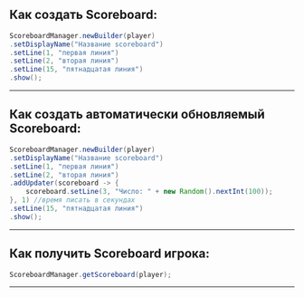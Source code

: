 Как создать Scoreboard:
----------------
```java
ScoreboardManager.newBuilder(player)
.setDisplayName("Название scoreboard")
.setLine(1, "первая линия")
.setLine(2, "вторая линия")
.setLine(15, "пятнадцатая линия")
.show();
```
----------------

Как создать автоматически обновляемый Scoreboard:
----------------
```java
ScoreboardManager.newBuilder(player)
.setDisplayName("Название scoreboard")
.setLine(1, "первая линия")
.setLine(2, "вторая линия")
.addUpdater(scoreboard -> {
	scoreboard.setLine(3, "Число: " + new Random().nextInt(100));
}, 1) //время писать в секундах
.setLine(15, "пятнадцатая линия")
.show();
```
----------------

Как получить Scoreboard игрока:
----------------
```java
ScoreboardManager.getScoreboard(player);
```
----------------